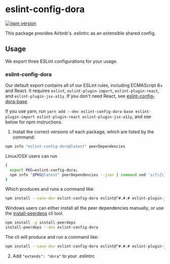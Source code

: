 # eslint-config-dora

[![npm version](https://badge.fury.io/js/eslint-config-dora.svg)](http://badge.fury.io/js/eslint-config-dora)

This package provides Airbnb's .eslintrc as an extensible shared config.

## Usage

We export three ESLint configurations for your usage.

### eslint-config-dora

Our default export contains all of our ESLint rules, including ECMAScript 6+ and React. It requires `eslint`, `eslint-plugin-import`, `eslint-plugin-react`, and `eslint-plugin-jsx-a11y`. If you don't need React, see [eslint-config-dora-base](https://npmjs.com/eslint-config-dora-base).

If you use yarn, run `yarn add --dev eslint-config-dora-base eslint-plugin-import eslint-plugin-react eslint-plugin-jsx-a11y`, and see below for npm instructions.

1. Install the correct versions of each package, which are listed by the command:

  ```sh
  npm info "eslint-config-dora@latest" peerDependencies
  ```

  Linux/OSX users can run

  ```sh
  (
    export PKG=eslint-config-dora;
    npm info "$PKG@latest" peerDependencies --json | command sed 's/[\{\},]//g ; s/: /@/g' | xargs npm install --save-dev "$PKG@latest"
  )
  ```

  Which produces and runs a command like:

  ```sh
  npm install --save-dev eslint-config-dora eslint@^#.#.# eslint-plugin-jsx-a11y@^#.#.# eslint-plugin-import@^#.#.# eslint-plugin-react@^#.#.#
  ```

  Windows users can either install all the peer dependencies manually, or use the [install-peerdeps](https://github.com/nathanhleung/install-peerdeps) cli tool.

  ```sh
  npm install -g install-peerdeps
  install-peerdeps --dev eslint-config-dora
  ```

  The cli will produce and run a command like:

  ```sh
  npm install --save-dev eslint-config-dora eslint@^#.#.# eslint-plugin-jsx-a11y@^#.#.# eslint-plugin-import@^#.#.# eslint-plugin-react@^#.#.#
  ```

2. Add `"extends": "dora"` to your .eslintrc
